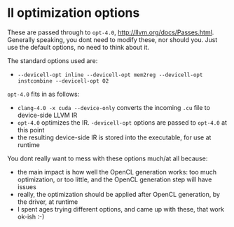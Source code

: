 # ll optimization options

These are passed through to `opt-4.0`, http://llvm.org/docs/Passes.html.  Generally speaking, you dont need to modify these, nor should you. Just use the 
default options, no need to think about it.

The standard options used are:

- `--devicell-opt inline --devicell-opt mem2reg --devicell-opt instcombine --devicell-opt O2`

`opt-4.0` fits in as follows:
- `clang-4.0 -x cuda --device-only` converts the incoming `.cu` file to device-side LLVM IR
- `opt-4.0` optimizes the IR.  `-devicell-opt` options are passed to `opt-4.0` at this point
- the resulting device-side IR is stored into the executable, for use at runtime

You dont really want to mess with these options much/at all because:
- the main impact is how well the OpenCL generation works: too much optimization, or too little, and the OpenCL generation step will have issues
- really, the optimization should be applied after OpenCL generation, by the driver, at runtime
- I spent ages trying different options, and came up with these, that work ok-ish :-)

